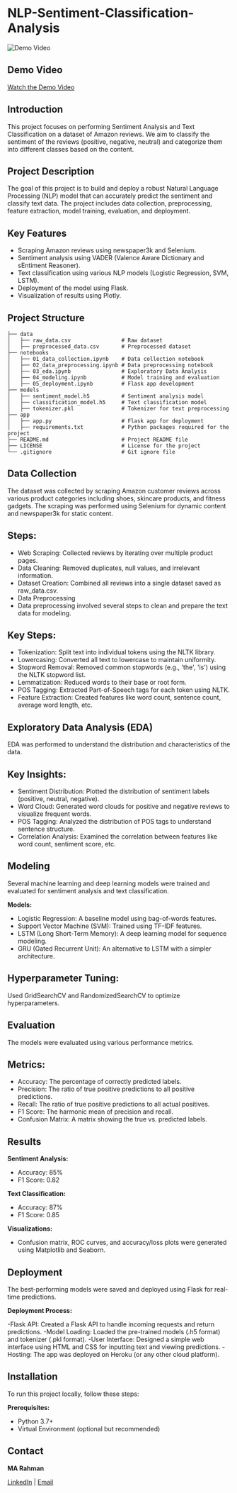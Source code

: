 # NLP-Sentiment-Classification-Analysis



![Demo Video](https://datascientest.com/en/files/2023/09/nlp.jpg)

## Demo Video

[Watch the Demo Video](https://youtu.be/ChRp_Pf63jE?si=bx0eNHKJa2J4MfPl)



## Introduction
This project focuses on performing Sentiment Analysis and Text Classification on a dataset of Amazon reviews. We aim to classify the sentiment of the reviews (positive, negative, neutral) and categorize them into different classes based on the content.

## Project Description

The goal of this project is to build and deploy a robust Natural Language Processing (NLP) model that can accurately predict the sentiment and classify text data. The project includes data collection, preprocessing, feature extraction, model training, evaluation, and deployment.

## Key Features

- Scraping Amazon reviews using newspaper3k and Selenium.
- Sentiment analysis using VADER (Valence Aware Dictionary and sEntiment Reasoner).
- Text classification using various NLP models (Logistic Regression, SVM, LSTM).
- Deployment of the model using Flask.
- Visualization of results using Plotly.
  
## Project Structure

```
├── data
│   ├── raw_data.csv                # Raw dataset
│   ├── preprocessed_data.csv       # Preprocessed dataset
├── notebooks
│   ├── 01_data_collection.ipynb    # Data collection notebook
│   ├── 02_data_preprocessing.ipynb # Data preprocessing notebook
│   ├── 03_eda.ipynb                # Exploratory Data Analysis
│   ├── 04_modeling.ipynb           # Model training and evaluation
│   ├── 05_deployment.ipynb         # Flask app development
├── models
│   ├── sentiment_model.h5          # Sentiment analysis model
│   ├── classification_model.h5     # Text classification model
│   ├── tokenizer.pkl               # Tokenizer for text preprocessing
├── app
│   ├── app.py                      # Flask app for deployment
│   ├── requirements.txt            # Python packages required for the project
├── README.md                       # Project README file
├── LICENSE                         # License for the project
└── .gitignore                      # Git ignore file
```


## Data Collection

The dataset was collected by scraping Amazon customer reviews across various product categories including shoes, skincare products, and fitness gadgets. The scraping was performed using Selenium for dynamic content and newspaper3k for static content.

## Steps:

- Web Scraping: Collected reviews by iterating over multiple product pages.
- Data Cleaning: Removed duplicates, null values, and irrelevant information.
- Dataset Creation: Combined all reviews into a single dataset saved as raw_data.csv.
- Data Preprocessing
- Data preprocessing involved several steps to clean and prepare the text data for modeling.

## Key Steps:

- Tokenization: Split text into individual tokens using the NLTK library.
- Lowercasing: Converted all text to lowercase to maintain uniformity.
- Stopword Removal: Removed common stopwords (e.g., 'the', 'is') using the NLTK stopword list.
- Lemmatization: Reduced words to their base or root form.
- POS Tagging: Extracted Part-of-Speech tags for each token using NLTK.
- Feature Extraction: Created features like word count, sentence count, average word length, etc.
  
## Exploratory Data Analysis (EDA)

EDA was performed to understand the distribution and characteristics of the data.

## Key Insights:

- Sentiment Distribution: Plotted the distribution of sentiment labels (positive, neutral, negative).
- Word Cloud: Generated word clouds for positive and negative reviews to visualize frequent words.
- POS Tagging: Analyzed the distribution of POS tags to understand sentence structure.
- Correlation Analysis: Examined the correlation between features like word count, sentiment score, etc.

## Modeling

Several machine learning and deep learning models were trained and evaluated for sentiment analysis and text classification.

**Models:**
- Logistic Regression: A baseline model using bag-of-words features.
- Support Vector Machine (SVM): Trained using TF-IDF features.
- LSTM (Long Short-Term Memory): A deep learning model for sequence modeling.
- GRU (Gated Recurrent Unit): An alternative to LSTM with a simpler architecture.

## Hyperparameter Tuning:

Used GridSearchCV and RandomizedSearchCV to optimize hyperparameters.

## Evaluation

The models were evaluated using various performance metrics.

## Metrics:

- Accuracy: The percentage of correctly predicted labels.
- Precision: The ratio of true positive predictions to all positive predictions.
- Recall: The ratio of true positive predictions to all actual positives.
- F1 Score: The harmonic mean of precision and recall.
- Confusion Matrix: A matrix showing the true vs. predicted labels.

## Results

**Sentiment Analysis:**

- Accuracy: 85%
- F1 Score: 0.82

**Text Classification:**

- Accuracy: 87%
- F1 Score: 0.85

**Visualizations:**

- Confusion matrix, ROC curves, and accuracy/loss plots were generated using Matplotlib and Seaborn.

## Deployment

The best-performing models were saved and deployed using Flask for real-time predictions.

**Deployment Process:**

-Flask API: Created a Flask API to handle incoming requests and return predictions.
-Model Loading: Loaded the pre-trained models (.h5 format) and tokenizer (.pkl format).
-User Interface: Designed a simple web interface using HTML and CSS for inputting text and viewing predictions.
-Hosting: The app was deployed on Heroku (or any other cloud platform).

## Installation

To run this project locally, follow these steps:

**Prerequisites:**

- Python 3.7+
- Virtual Environment (optional but recommended)

## Contact

**MA Rahman**

[LinkedIn](https://www.linkedin.com/in/rahman17309/) | [Email](mailto:rahmandatascience09@gmail.com)




